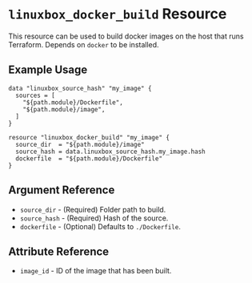 # `linuxbox_docker_build` Resource

This resource can be used to build docker images on the host that runs
Terraform. Depends on `docker` to be installed.

## Example Usage

```hcl
data "linuxbox_source_hash" "my_image" {
  sources = [
    "${path.module}/Dockerfile",
    "${path.module}/image",
  ]
}

resource "linuxbox_docker_build" "my_image" {
  source_dir  = "${path.module}/image"
  source_hash = data.linuxbox_source_hash.my_image.hash
  dockerfile  = "${path.module}/Dockerfile"
}
```

## Argument Reference

* `source_dir`  - (Required) Folder path to build.
* `source_hash` - (Required) Hash of the source.
* `dockerfile`  - (Optional) Defaults to `./Dockerfile`.

## Attribute Reference

* `image_id` - ID of the image that has been built.
